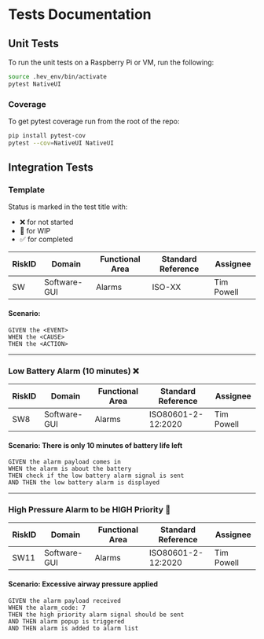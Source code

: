 # Tests Documentation

## Unit Tests

To run the unit tests on a Raspberry Pi or VM, run the following:

```bash
source .hev_env/bin/activate
pytest NativeUI
```

### Coverage

To get pytest coverage run from the root of the repo:

```bash
pip install pytest-cov
pytest --cov=NativeUI NativeUI
```

## Integration Tests

### Template

Status is marked in the test title with:
* :x: for not started
* :large_orange_diamond: for WIP
* :white_check_mark: for completed

RiskID | Domain | Functional Area | Standard Reference | Assignee
------ | ------ | --------------- | ------------------ | --------
SW | Software-GUI | Alarms | ISO-XX | Tim Powell

#### Scenario: <EXAMPLE>

    GIVEN the <EVENT>
    WHEN the <CAUSE>
    THEN the <ACTION>

---

### Low Battery Alarm (10 minutes) :x:

RiskID | Domain | Functional Area | Standard Reference | Assignee
------ | ------ | --------------- | ------------------ | --------
SW8 | Software-GUI | Alarms | ISO80601-2-12:2020 | Tim Powell

#### Scenario: There is only 10 minutes of battery life left

    GIVEN the alarm payload comes in
    WHEN the alarm is about the battery
    THEN check if the low battery alarm signal is sent
    AND THEN the low battery alarm is displayed

---

### High Pressure Alarm to be HIGH Priority :large_orange_diamond:

RiskID | Domain | Functional Area | Standard Reference | Assignee
------ | ------ | --------------- | ------------------ | --------
SW11 | Software-GUI | Alarms | ISO80601-2-12:2020 | Tim Powell

#### Scenario: Excessive airway pressure applied

    GIVEN the alarm payload received
    WHEN the alarm_code: 7
    THEN the high priority alarm signal should be sent
    AND THEN alarm popup is triggered
    AND THEN alarm is added to alarm list

